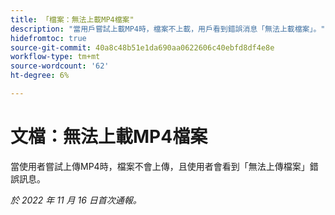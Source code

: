```yaml
---
title: 「檔案：無法上載MP4檔案"
description: "當用戶嘗試上載MP4時，檔案不上載，用戶看到錯誤消息「無法上載檔案」。"
hidefromtoc: true
source-git-commit: 40a8c48b51e1da690aa0622606c40ebfd8df4e8e
workflow-type: tm+mt
source-wordcount: '62'
ht-degree: 6%

---
```



# 文檔：無法上載MP4檔案

當使用者嘗試上傳MP4時，檔案不會上傳，且使用者會看到「無法上傳檔案」錯誤訊息。

_於 2022 年 11 月 16 日首次通報。_

